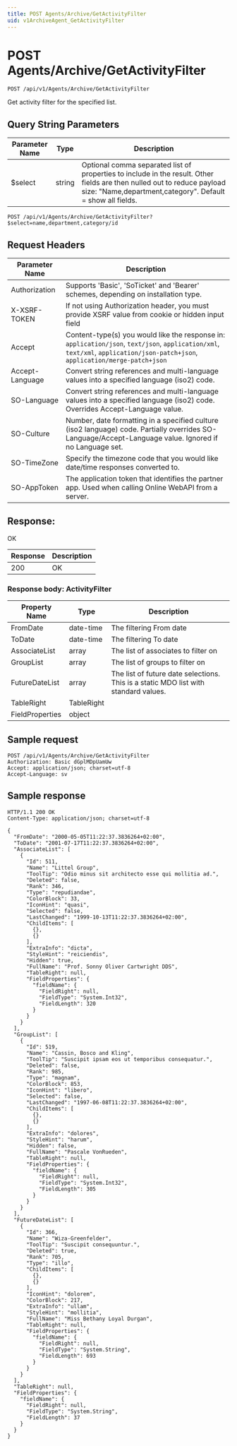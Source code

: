 ```yaml
---
title: POST Agents/Archive/GetActivityFilter
uid: v1ArchiveAgent_GetActivityFilter
---
```


# POST Agents/Archive/GetActivityFilter

```http
POST /api/v1/Agents/Archive/GetActivityFilter
```

Get activity filter for the specified list.







## Query String Parameters

| Parameter Name | Type |  Description |
|----------------|------|--------------|
| $select | string |  Optional comma separated list of properties to include in the result. Other fields are then nulled out to reduce payload size: "Name,department,category". Default = show all fields. |

```http
POST /api/v1/Agents/Archive/GetActivityFilter?$select=name,department,category/id
```


## Request Headers

| Parameter Name | Description |
|----------------|-------------|
| Authorization  | Supports 'Basic', 'SoTicket' and 'Bearer' schemes, depending on installation type. |
| X-XSRF-TOKEN   | If not using Authorization header, you must provide XSRF value from cookie or hidden input field |
| Accept         | Content-type(s) you would like the response in: `application/json`, `text/json`, `application/xml`, `text/xml`, `application/json-patch+json`, `application/merge-patch+json` |
| Accept-Language | Convert string references and multi-language values into a specified language (iso2) code. |
| SO-Language | Convert string references and multi-language values into a specified language (iso2) code. Overrides Accept-Language value. |
| SO-Culture | Number, date formatting in a specified culture (iso2 language) code. Partially overrides SO-Language/Accept-Language value. Ignored if no Language set. |
| SO-TimeZone | Specify the timezone code that you would like date/time responses converted to. |
| SO-AppToken | The application token that identifies the partner app. Used when calling Online WebAPI from a server. |


## Response:

OK

| Response | Description |
|----------------|-------------|
| 200 | OK |

### Response body: ActivityFilter

| Property Name | Type |  Description |
|----------------|------|--------------|
| FromDate | date-time | The filtering From date |
| ToDate | date-time | The filtering To date |
| AssociateList | array | The list of associates to filter on |
| GroupList | array | The list of groups to filter on |
| FutureDateList | array | The list of future date selections. This is a static MDO list with standard values. |
| TableRight | TableRight |  |
| FieldProperties | object |  |

## Sample request

```http!
POST /api/v1/Agents/Archive/GetActivityFilter
Authorization: Basic dGplMDpUamUw
Accept: application/json; charset=utf-8
Accept-Language: sv
```

## Sample response

```http_
HTTP/1.1 200 OK
Content-Type: application/json; charset=utf-8

{
  "FromDate": "2000-05-05T11:22:37.3836264+02:00",
  "ToDate": "2001-07-17T11:22:37.3836264+02:00",
  "AssociateList": [
    {
      "Id": 511,
      "Name": "Littel Group",
      "ToolTip": "Odio minus sit architecto esse qui mollitia ad.",
      "Deleted": false,
      "Rank": 346,
      "Type": "repudiandae",
      "ColorBlock": 33,
      "IconHint": "quasi",
      "Selected": false,
      "LastChanged": "1999-10-13T11:22:37.3836264+02:00",
      "ChildItems": [
        {},
        {}
      ],
      "ExtraInfo": "dicta",
      "StyleHint": "reiciendis",
      "Hidden": true,
      "FullName": "Prof. Sonny Oliver Cartwright DDS",
      "TableRight": null,
      "FieldProperties": {
        "fieldName": {
          "FieldRight": null,
          "FieldType": "System.Int32",
          "FieldLength": 320
        }
      }
    }
  ],
  "GroupList": [
    {
      "Id": 519,
      "Name": "Cassin, Bosco and Kling",
      "ToolTip": "Suscipit ipsam eos ut temporibus consequatur.",
      "Deleted": false,
      "Rank": 985,
      "Type": "magnam",
      "ColorBlock": 853,
      "IconHint": "libero",
      "Selected": false,
      "LastChanged": "1997-06-08T11:22:37.3836264+02:00",
      "ChildItems": [
        {},
        {}
      ],
      "ExtraInfo": "dolores",
      "StyleHint": "harum",
      "Hidden": false,
      "FullName": "Pascale VonRueden",
      "TableRight": null,
      "FieldProperties": {
        "fieldName": {
          "FieldRight": null,
          "FieldType": "System.Int32",
          "FieldLength": 305
        }
      }
    }
  ],
  "FutureDateList": [
    {
      "Id": 366,
      "Name": "Wiza-Greenfelder",
      "ToolTip": "Suscipit consequuntur.",
      "Deleted": true,
      "Rank": 705,
      "Type": "illo",
      "ChildItems": [
        {},
        {}
      ],
      "IconHint": "dolorem",
      "ColorBlock": 217,
      "ExtraInfo": "ullam",
      "StyleHint": "mollitia",
      "FullName": "Miss Bethany Loyal Durgan",
      "TableRight": null,
      "FieldProperties": {
        "fieldName": {
          "FieldRight": null,
          "FieldType": "System.String",
          "FieldLength": 693
        }
      }
    }
  ],
  "TableRight": null,
  "FieldProperties": {
    "fieldName": {
      "FieldRight": null,
      "FieldType": "System.String",
      "FieldLength": 37
    }
  }
}
```